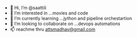 - 👋 Hi, I’m @saattili
- 👀 I’m interested in ...movies and code
- 🌱 I’m currently learning ...jython and pipeline orchestartion
- 💞️ I’m looking to collaborate on ...devops automations
- 📫 reachme thru attsmadhav@gmail.com


<!---
saattili/saattili is a ✨ special ✨ repository because its `README.md` (this file) appears on your GitHub profile.
You can click the Preview link to take a look at your changes.
--->
